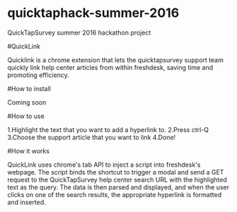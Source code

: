 # quicktaphack-summer-2016
QuickTapSurvey summer 2016 hackathon project

#QuickLink

Quicklink is a chrome extension that lets the quicktapsurvey support team quickly link help center articles from within freshdesk, saving time and promoting efficiency.

#How to install

Coming soon

#How to use

1.Highlight the text that you want to add a hyperlink to. 
2.Press ctrl-Q
3.Choose the support article that you want to link
4.Done!

#How it works

QuickLink uses chrome's tab API to inject a script into freshdesk's webpage. The script binds the shortcut to trigger a modal and send a GET request to the QuickTapSurvey help center search URL with the highlighted text as the query. The data is then parsed and displayed, and when the user clicks on one of the search results, the appropriate hyperlink is formatted and inserted.
